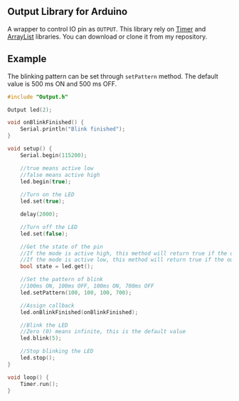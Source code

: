 ## Output Library for Arduino
A wrapper to control IO pin as `OUTPUT`. This library rely on [Timer](https://github.com/wachidsusilo/Timer) and [ArrayList](https://github.com/wachidsusilo/ArrayList) libraries. You can download or clone it from my repository.

## Example
The blinking pattern can be set through `setPattern` method. The default value is 500 ms ON and 500 ms OFF.
```c++
#include "Output.h"

Output led(2);

void onBlinkFinished() {
    Serial.println("Blink finished");
}

void setup() {
    Serial.begin(115200);

    //true means active low
    //false means active high
    led.begin(true);
    
    //Turn on the LED
    led.set(true);

    delay(2000);

    //Turn off the LED
    led.set(false);

    //Get the state of the pin
    //If the mode is active high, this method will return true if the output is HIGH
    //If the mode is active low, this method will return true if the output is LOW
    bool state = led.get();

    //Set the pattern of blink
    //100ms ON, 100ms OFF, 100ms ON, 700ms OFF
    led.setPattern(100, 100, 100, 700);

    //Assign callback
    led.onBlinkFinished(onBlinkFinished);

    //Blink the LED
    //Zero (0) means infinite, this is the default value
    led.blink(5);

    //Stop blinking the LED
    led.stop();
}

void loop() {
    Timer.run();
}
```